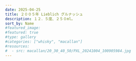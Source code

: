 ```yaml
---
date: 2025-04-25
title: ２００５年 Lieblich グルナッシュ
description: １２．５度、２５０ml。
sort_by: Name
#featured_image: 
#featured: true
#type: gallery
#categories: ["whisky", "macallan"]
#resources:
#  - src: macallan/20_30_40_50/PXL_20241004_100905984.jpg
---
```


